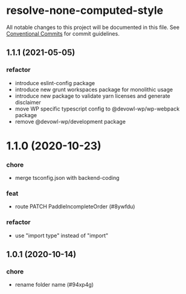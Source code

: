 # resolve-none-computed-style

All notable changes to this project will be documented in this file.
See [Conventional Commits](https://conventionalcommits.org) for commit guidelines.

## 1.1.1 (2021-05-05)


### refactor

* introduce eslint-config package
* introduce new grunt workspaces package for monolithic usage
* introduce new package to validate yarn licenses and generate disclaimer
* move WP specific typescript config to @devowl-wp/wp-webpack package
* remove @devowl-wp/development package





# 1.1.0 (2020-10-23)


### chore

* merge tsconfig.json with backend-coding


### feat

* route PATCH PaddleIncompleteOrder (#8ywfdu)


### refactor

* use "import type" instead of "import"





## 1.0.1 (2020-10-14)


### chore

* rename folder name (#94xp4g)
